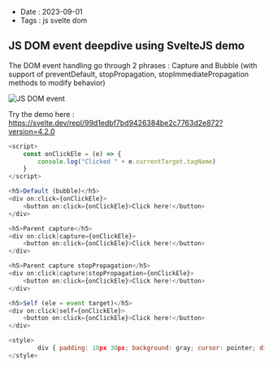- Date : 2023-09-01
- Tags : js svelte dom

## JS DOM event deepdive using SvelteJS demo

The DOM event handling go through 2 phrases : Capture and Bubble (with support of preventDefault, stopPropagation, stopImmediatePropagation methods to modify behavior)

![JS DOM event](https://user-images.githubusercontent.com/4528223/264920890-13fa04c5-a1ca-4e56-bdf4-1b0f1f234c47.png)

Try the demo here : https://svelte.dev/repl/99d1edbf7bd9426384be2c7763d2e872?version=4.2.0

```js
<script>
	const onClickEle = (e) => {
		console.log("Clicked " + e.currentTarget.tagName)
	}
</script>

<h5>Default (bubble)</h5>
<div on:click={onClickEle}>
	<button on:click={onClickEle}>Click here!</button>
</div>

<h5>Parent capture</h5>
<div on:click|capture={onClickEle}>
	<button on:click={onClickEle}>Click here!</button>
</div>

<h5>Parent capture stopPropagation</h5>
<div on:click|capture|stopPropagation={onClickEle}>
	<button on:click={onClickEle}>Click here!</button>
</div>

<h5>Self (ele = event target)</h5>
<div on:click|self={onClickEle}>
	<button on:click={onClickEle}>Click here!</button>
</div>

<style>
		div { padding: 10px 30px; background: gray; cursor: pointer; display: inline }
</style>
```

